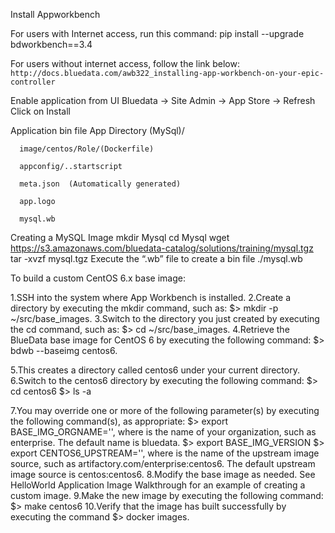 Install Appworkbench

For users with Internet access, run this command:
	      pip install --upgrade bdworkbench==3.4

For users without internet access, follow the link below:
	`http://docs.bluedata.com/awb322_installing-app-workbench-on-your-epic-controller`

Enable application from UI
Bluedata -> Site Admin -> App Store -> Refresh
Click on Install

Application bin file
App Directory (MySql)/

      image/centos/Role/(Dockerfile)
    
      appconfig/..startscript 
 
      meta.json  (Automatically generated)
      
      app.logo

      mysql.wb 
Creating a MySQL Image
mkdir Mysql
cd Mysql
wget  https://s3.amazonaws.com/bluedata-catalog/solutions/training/mysql.tgz
tar -xvzf mysql.tgz
Execute the “.wb” file to create a bin file 
          ./mysql.wb


To build a custom CentOS 6.x base image:

1.SSH into the system where App Workbench is installed.
2.Create a directory by executing the mkdir command, such as:
$> mkdir -p ~/src/base_images.
3.Switch to the directory you just created by executing the cd command, such as:
$> cd ~/src/base_images.
4.Retrieve the BlueData base image for CentOS 6 by executing the following command:
$> bdwb --baseimg centos6.

5.This creates a directory called centos6 under your current directory.
6.Switch to the centos6 directory by executing the following command:
$> cd centos6
$> ls -a

7.You may override one or more of the following parameter(s) by executing the following command(s), as appropriate:
$> export BASE_IMG_ORGNAME='<orgname>', where <orgname> is the name of your organization, such as enterprise. The default name is bluedata.
$> export BASE_IMG_VERSION
$> export CENTOS6_UPSTREAM='<upstream>', where <upstream> is the name of the upstream image source, such as artifactory.com/enterprise:centos6. The default upstream image source is centos:centos6.
8.Modify the base image as needed. See HelloWorld Application Image Walkthrough for an example of creating a custom image.
9.Make the new image by executing the following command:
$> make centos6
10.Verify that the image has built successfully by executing the command $> docker images.


	
